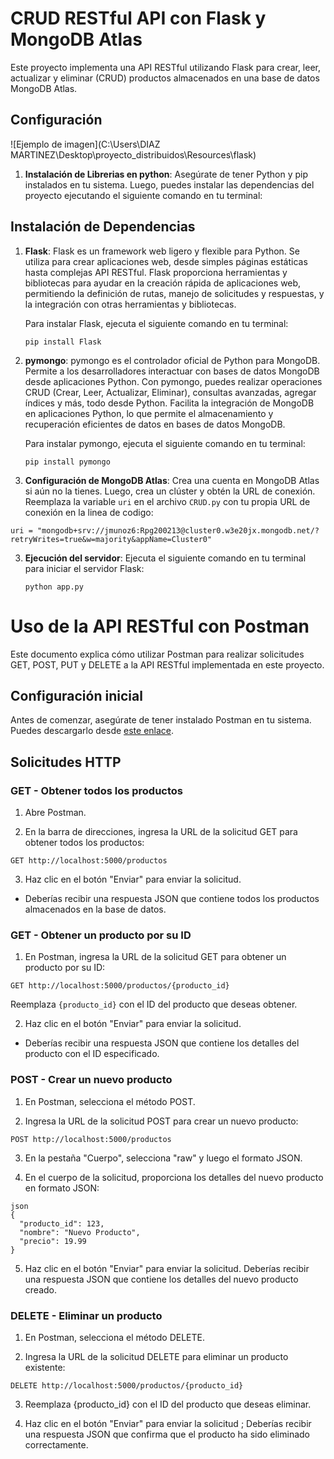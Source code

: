 # CRUD RESTful API con Flask y MongoDB Atlas

Este proyecto implementa una API RESTful utilizando Flask para crear, leer, actualizar y eliminar (CRUD) productos almacenados en una base de datos MongoDB Atlas.

## Configuración
![Ejemplo de imagen](C:\Users\DIAZ MARTINEZ\Desktop\proyecto_distribuidos\Resources\flask)

1. **Instalación de Librerias en python**: Asegúrate de tener Python y pip instalados en tu sistema. Luego, puedes instalar las dependencias del proyecto ejecutando el siguiente comando en tu terminal:

## Instalación de Dependencias


1. **Flask**:
Flask es un framework web ligero y flexible para Python. Se utiliza para crear aplicaciones web, desde simples páginas estáticas hasta complejas API RESTful. Flask proporciona herramientas y bibliotecas para ayudar en la creación rápida de aplicaciones web, permitiendo la definición de rutas, manejo de solicitudes y respuestas, y la integración con otras herramientas y bibliotecas.

    Para instalar Flask, ejecuta el siguiente comando en tu terminal:

    ```
    pip install Flask
    ```

2. **pymongo**:
pymongo es el controlador oficial de Python para MongoDB. Permite a los desarrolladores interactuar con bases de datos MongoDB desde aplicaciones Python. Con pymongo, puedes realizar operaciones CRUD (Crear, Leer, Actualizar, Eliminar), consultas avanzadas, agregar índices y más, todo desde Python. Facilita la integración de MongoDB en aplicaciones Python, lo que permite el almacenamiento y recuperación eficientes de datos en bases de datos MongoDB.

    Para instalar pymongo, ejecuta el siguiente comando en tu terminal:

    ```
    pip install pymongo
    ```


2. **Configuración de MongoDB Atlas**: Crea una cuenta en MongoDB Atlas si aún no la tienes. Luego, crea un clúster y obtén la URL de conexión. Reemplaza la variable `uri` en el archivo `CRUD.py` con tu propia URL de conexión en la linea de codigo:
```
uri = "mongodb+srv://jmunoz6:Rpg200213@cluster0.w3e20jx.mongodb.net/?retryWrites=true&w=majority&appName=Cluster0"
```

3. **Ejecución del servidor**: Ejecuta el siguiente comando en tu terminal para iniciar el servidor Flask:

    ```
    python app.py
    ```

# Uso de la API RESTful con Postman

Este documento explica cómo utilizar Postman para realizar solicitudes GET, POST, PUT y DELETE a la API RESTful implementada en este proyecto.

## Configuración inicial

Antes de comenzar, asegúrate de tener instalado Postman en tu sistema. Puedes descargarlo desde [este enlace](https://www.postman.com/downloads/).

## Solicitudes HTTP

### GET - Obtener todos los productos

1. Abre Postman.

2. En la barra de direcciones, ingresa la URL de la solicitud GET para obtener todos los productos:

```
GET http://localhost:5000/productos
```


3. Haz clic en el botón "Enviar" para enviar la solicitud.

- Deberías recibir una respuesta JSON que contiene todos los productos almacenados en la base de datos.

### GET - Obtener un producto por su ID

1. En Postman, ingresa la URL de la solicitud GET para obtener un producto por su ID:

```
GET http://localhost:5000/productos/{producto_id}
```

Reemplaza `{producto_id}` con el ID del producto que deseas obtener.

2. Haz clic en el botón "Enviar" para enviar la solicitud.

- Deberías recibir una respuesta JSON que contiene los detalles del producto con el ID especificado.

### POST - Crear un nuevo producto

1. En Postman, selecciona el método POST.

2. Ingresa la URL de la solicitud POST para crear un nuevo producto:

```
POST http://localhost:5000/productos
```


3. En la pestaña "Cuerpo", selecciona "raw" y luego el formato JSON.

4. En el cuerpo de la solicitud, proporciona los detalles del nuevo producto en formato JSON:

```
json
{
  "producto_id": 123,
  "nombre": "Nuevo Producto",
  "precio": 19.99
}
```

5. Haz clic en el botón "Enviar" para enviar la solicitud.
Deberías recibir una respuesta JSON que contiene los detalles del nuevo producto creado. 

### DELETE - Eliminar un producto
1. En Postman, selecciona el método DELETE.

2. Ingresa la URL de la solicitud DELETE para eliminar un producto existente:

```
DELETE http://localhost:5000/productos/{producto_id}

```
3. Reemplaza {producto_id} con el ID del producto que deseas eliminar.

4. Haz clic en el botón "Enviar" para enviar la solicitud ; Deberías recibir una respuesta JSON que confirma que el producto ha sido eliminado correctamente.